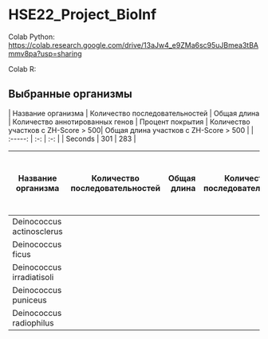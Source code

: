 # HSE22_Project_BioInf

Colab Python:
https://colab.research.google.com/drive/13aJw4_e9ZMa6sc95uJBmea3tBAmmv8pa?usp=sharing

Colab R:

## Выбранные организмы

| Название организма | Количество последовательностей  | Общая длина | Количество аннотированных генов | Процент покрытия | Количество участков с ZH-Score > 500| Общая длина участков с ZH-Score > 500 |
| :-----: | :-: | :-: |
| Seconds | 301 | 283 |

| Название организма| Количество последовательностей | Общая длина | Количество последовательностей | Процент покрытия | Количество участков с ZH-Score > 500 | Общая длина участков с ZH-Score > 500 |
| ----------------- |:------------------------------:| -----------:| -------------------------------|:----------------:| :------------------------------------:|:---------------------------------------:|
| Deinococcus actinosclerus |
| Deinococcus ficus |
| Deinococcus irradiatisoli |
| Deinococcus puniceus |
| Deinococcus radiophilus |
